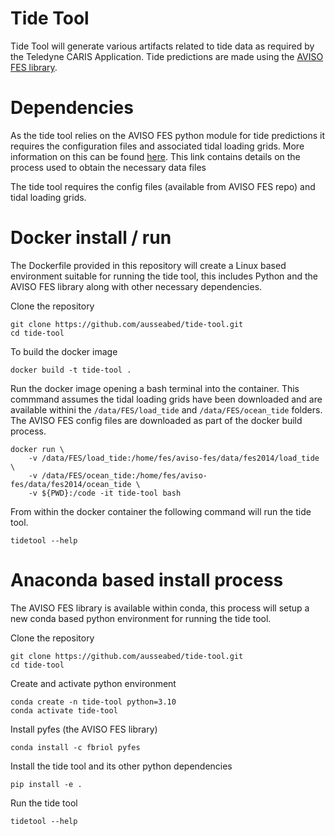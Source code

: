 # Tide Tool
Tide Tool will generate various artifacts related to tide data as required by the Teledyne CARIS Application. Tide predictions are made using the [AVISO FES library](https://github.com/CNES/aviso-fes).


# Dependencies
As the tide tool relies on the AVISO FES python module for tide predictions it requires the configuration files and associated tidal loading grids. More information on this can be found [here](https://github.com/CNES/aviso-fes/tree/main/data/fes2014). This link contains details on the process used to obtain the necessary data files

The tide tool requires the config files (available from AVISO FES repo) and tidal loading grids.


# Docker install / run
The Dockerfile provided in this repository will create a Linux based environment suitable for running the tide tool, this includes Python and the AVISO FES library along with other necessary dependencies.

Clone the repository

    git clone https://github.com/ausseabed/tide-tool.git
    cd tide-tool

To build the docker image
    
    docker build -t tide-tool .

Run the docker image opening a bash terminal into the container. This commmand assumes the tidal loading grids have been downloaded and are available withini the `/data/FES/load_tide` and `/data/FES/ocean_tide` folders. The AVISO FES config files are downloaded as part of the docker build process.

    docker run \
        -v /data/FES/load_tide:/home/fes/aviso-fes/data/fes2014/load_tide \
        -v /data/FES/ocean_tide:/home/fes/aviso-fes/data/fes2014/ocean_tide \
        -v ${PWD}:/code -it tide-tool bash

From within the docker container the following command will run the tide tool.

    tidetool --help


# Anaconda based install process
The AVISO FES library is available within conda, this process will setup a new conda based python environment for running the tide tool.

Clone the repository

    git clone https://github.com/ausseabed/tide-tool.git
    cd tide-tool

Create and activate python environment

    conda create -n tide-tool python=3.10
    conda activate tide-tool

Install pyfes (the AVISO FES library)

    conda install -c fbriol pyfes

Install the tide tool and its other python dependencies

    pip install -e .

Run the tide tool

    tidetool --help


